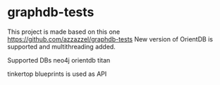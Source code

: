 graphdb-tests
=============

This project is made based on this one https://github.com/azzazzel/graphdb-tests
New version of OrientDB is supported and multithreading added.

Supported DBs
neo4j
orientdb
titan

tinkertop blueprints is used as API
